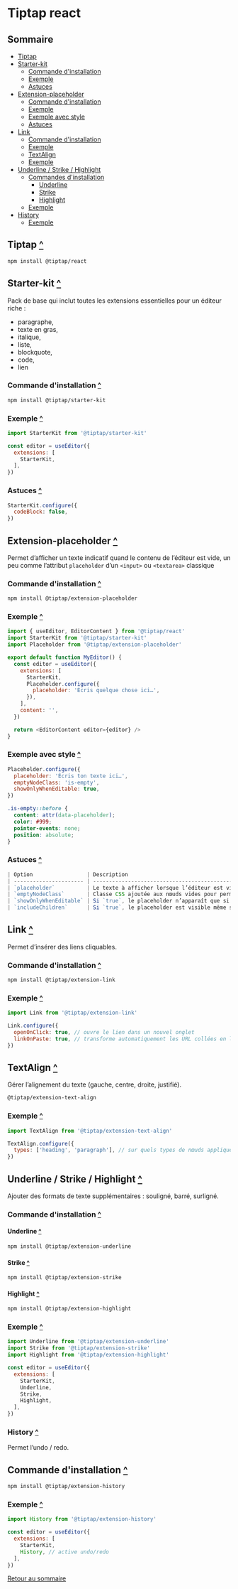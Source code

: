 # Tiptap react

## Sommaire

- [Tiptap](#tiptap-)
- [Starter-kit](#starter-kit-)
  - [Commande d'installation](#commande-dinstallation-)
  - [Exemple](#exemple)
  - [Astuces](#astuces)
- [Extension-placeholder](#extension-placeholder-)
  - [Commande d'installation](#commande-dinstallation-1-)
  - [Exemple](#exemple-1-)
  - [Exemple avec style](#exemple-avec-style-)
  - [Astuces](#astuces-1-)
- [Link](#link-)
  - [Commande d'installation](#commande-dinstallation-2-)
  - [Exemple](#exemple-2-)
  - [TextAlign](#textalign-)
  - [Exemple](#exemple-3-)
- [Underline / Strike / Highlight](#underline--strike--highlight-)
  - [Commandes d'installation](#commande-dinstallation-3-)
    - [Underline](#underline-)
    - [Strike](#strike-)
    - [Highlight](#highlight-)
  - [Exemple](#exemple-4-)
- [History](#history-)
  - [Exemple](#exemple-5-)

## Tiptap [^](#sommaire)

```bash
npm install @tiptap/react
```

## Starter-kit [^](#sommaire)

Pack de base qui inclut toutes les extensions essentielles pour un éditeur riche :

- paragraphe,
- texte en gras,
- italique,
- liste,
- blockquote,
- code,
- lien

### Commande d'installation [^](#sommaire)

```bash
npm install @tiptap/starter-kit
```

### Exemple [^](#sommaire)

```javascript
import StarterKit from '@tiptap/starter-kit'

const editor = useEditor({
  extensions: [
    StarterKit,
  ],
})
```

### Astuces [^](#sommaire)

```javascript
StarterKit.configure({
  codeBlock: false,
})
```

## Extension-placeholder [^](#sommaire)

Permet d’afficher un texte indicatif quand le contenu de l’éditeur est vide, un peu comme l’attribut `placeholder` d’un `<input>` ou `<textarea>` classique

### Commande d'installation [^](#sommaire)

```bash
npm install @tiptap/extension-placeholder
```

### Exemple [^](#sommaire)

```javascript
import { useEditor, EditorContent } from '@tiptap/react'
import StarterKit from '@tiptap/starter-kit'
import Placeholder from '@tiptap/extension-placeholder'

export default function MyEditor() {
  const editor = useEditor({
    extensions: [
      StarterKit,
      Placeholder.configure({
        placeholder: 'Écris quelque chose ici…',
      }),
    ],
    content: '',
  })

  return <EditorContent editor={editor} />
}
```

### Exemple avec style [^](#sommaire)

```javascript
Placeholder.configure({
  placeholder: 'Écris ton texte ici…',
  emptyNodeClass: 'is-empty',
  showOnlyWhenEditable: true,
})
```

```css
.is-empty::before {
  content: attr(data-placeholder);
  color: #999;
  pointer-events: none;
  position: absolute;
}
```

### Astuces [^](#sommaire)

```javascript
| Option                 | Description                                                                                                                       |
| ---------------------- | --------------------------------------------------------------------------------------------------------------------------------- |
| `placeholder`          | Le texte à afficher lorsque l’éditeur est vide. Peut être une string ou une fonction qui reçoit l’éditeur et retourne une string. |
| `emptyNodeClass`       | Classe CSS ajoutée aux nœuds vides pour permettre du style spécifique.                                                            |
| `showOnlyWhenEditable` | Si `true`, le placeholder n’apparaît que si l’éditeur est éditable.                                                               |
| `includeChildren`      | Si `true`, le placeholder est visible même si l’éditeur contient des enfants vides (utile pour les nodes imbriqués).              |
```

## Link [^](#sommaire)

Permet d’insérer des liens cliquables.

### Commande d'installation [^](#sommaire)

```bash
npm install @tiptap/extension-link
```

### Exemple [^](#sommaire)

```javascript
import Link from '@tiptap/extension-link'

Link.configure({
  openOnClick: true, // ouvre le lien dans un nouvel onglet
  linkOnPaste: true, // transforme automatiquement les URL collées en lien
})
```

## TextAlign [^](#sommaire)

Gérer l’alignement du texte (gauche, centre, droite, justifié).

```bash
@tiptap/extension-text-align
```

### Exemple [^](#sommaire)

```javascript
import TextAlign from '@tiptap/extension-text-align'

TextAlign.configure({
  types: ['heading', 'paragraph'], // sur quels types de nœuds appliquer l'alignement
})
```

## Underline / Strike / Highlight [^](#sommaire)

Ajouter des formats de texte supplémentaires : souligné, barré, surligné.

### Commande d'installation [^](#sommaire)

#### Underline [^](#sommaire)

```bash
npm install @tiptap/extension-underline
```

#### Strike [^](#sommaire)

```bash
npm install @tiptap/extension-strike
```

#### Highlight [^](#sommaire)

```bash
npm install @tiptap/extension-highlight
```

### Exemple [^](#sommaire)

```javascript
import Underline from '@tiptap/extension-underline'
import Strike from '@tiptap/extension-strike'
import Highlight from '@tiptap/extension-highlight'

const editor = useEditor({
  extensions: [
    StarterKit,
    Underline,
    Strike,
    Highlight,
  ],
})
```

### History [^](#sommaire)

Permet l’undo / redo.

## Commande d'installation [^](#sommaire)

```bash
npm install @tiptap/extension-history
```

### Exemple [^](#sommaire)

```javascript
import History from '@tiptap/extension-history'

const editor = useEditor({
  extensions: [
    StarterKit,
    History, // active undo/redo
  ],
})
```

[Retour au sommaire](#sommaire)
